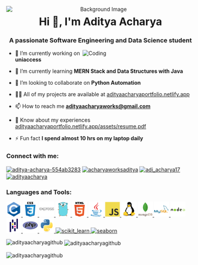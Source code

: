 <p align="center" style="position: relative;">
  <img src="https://media.tenor.com/qV9QZcasa-QAAAAd/welcome.gif" alt="Background Image" width="900" height="300" style="position: absolute; top: 0; left: 0; z-index: -1;"></p>
<h1 align="center">Hi 👋, I'm Aditya Acharya</h1>
<h3 align="center">A passionate Software Engineering and Data Science student</h3>
<img align="right" alt="Coding" width="300" src="https://img.freepik.com/premium-vector/coder-developer-concentrated-working-project-developing-programming-coding-technologies_569013-336.jpg?w=2000" alt="Italian Trulli">

- 🔭 I’m currently working on **uniaccess**

- 🌱 I’m currently learning **MERN Stack and Data Structures with Java**

- 👯 I’m looking to collaborate on **Python Automation**

- 👨‍💻 All of my projects are available at [adityaacharyaportfolio.netlify.app](adityaacharyaportfolio.netlify.app)

- 📫 How to reach me **adityaacharyaworks@gmail.com**

- 📄 Know about my experiences [adityaacharyaportfolio.netlify.app/assets/resume.pdf](adityaacharyaportfolio.netlify.app/assets/resume.pdf)

- ⚡ Fun fact **I spend almost 10 hrs on my laptop daily**

<h3 align="left">Connect with me:</h3>
<p align="left">
<a href="https://linkedin.com/in/aditya-acharya-554ab3283" target="blank"><img align="center" src="https://freelogopng.com/images/all_img/1656994883linkedin-logo-transparent.png" alt="aditya-acharya-554ab3283" height="30" width="40" /></a>
<a href="https://kaggle.com/acharyaworksaditya" target="blank"><img align="center" src="https://raw.githubusercontent.com/rahuldkjain/github-profile-readme-generator/master/src/images/icons/Social/kaggle.svg" alt="acharyaworksaditya" height="30" width="40" /></a>
<a href="https://www.hackerrank.com/adi_acharya17" target="blank"><img align="center" src="https://raw.githubusercontent.com/rahuldkjain/github-profile-readme-generator/master/src/images/icons/Social/hackerrank.svg" alt="adi_acharya17" height="30" width="40" /></a>
<a href="https://www.leetcode.com/adityaacharya" target="blank"><img align="center" src="https://raw.githubusercontent.com/rahuldkjain/github-profile-readme-generator/master/src/images/icons/Social/leet-code.svg" alt="adityaacharya" height="30" width="40" /></a>
</p>

<h3 align="left">Languages and Tools:</h3>
<p align="left"> <a href="https://www.cprogramming.com/" target="_blank" rel="noreferrer"> <img src="https://raw.githubusercontent.com/devicons/devicon/master/icons/c/c-original.svg" alt="c" width="40" height="40"/> </a> <a href="https://www.w3schools.com/css/" target="_blank" rel="noreferrer"> <img src="https://raw.githubusercontent.com/devicons/devicon/master/icons/css3/css3-original-wordmark.svg" alt="css3" width="40" height="40"/> </a> <a href="https://expressjs.com" target="_blank" rel="noreferrer"> <img src="https://raw.githubusercontent.com/devicons/devicon/master/icons/express/express-original-wordmark.svg" alt="express" width="40" height="40"/> </a> <a href="https://golang.org" target="_blank" rel="noreferrer"> <img src="https://raw.githubusercontent.com/devicons/devicon/master/icons/go/go-original.svg" alt="go" width="40" height="40"/> </a> <a href="https://www.w3.org/html/" target="_blank" rel="noreferrer"> <img src="https://raw.githubusercontent.com/devicons/devicon/master/icons/html5/html5-original-wordmark.svg" alt="html5" width="40" height="40"/> </a> <a href="https://www.java.com" target="_blank" rel="noreferrer"> <img src="https://raw.githubusercontent.com/devicons/devicon/master/icons/java/java-original.svg" alt="java" width="40" height="40"/> </a> <a href="https://developer.mozilla.org/en-US/docs/Web/JavaScript" target="_blank" rel="noreferrer"> <img src="https://raw.githubusercontent.com/devicons/devicon/master/icons/javascript/javascript-original.svg" alt="javascript" width="40" height="40"/> </a> <a href="https://www.linux.org/" target="_blank" rel="noreferrer"> <img src="https://raw.githubusercontent.com/devicons/devicon/master/icons/linux/linux-original.svg" alt="linux" width="40" height="40"/> </a> <a href="https://www.mongodb.com/" target="_blank" rel="noreferrer"> <img src="https://raw.githubusercontent.com/devicons/devicon/master/icons/mongodb/mongodb-original-wordmark.svg" alt="mongodb" width="40" height="40"/> </a> <a href="https://www.mysql.com/" target="_blank" rel="noreferrer"> <img src="https://raw.githubusercontent.com/devicons/devicon/master/icons/mysql/mysql-original-wordmark.svg" alt="mysql" width="40" height="40"/> </a> <a href="https://nodejs.org" target="_blank" rel="noreferrer"> <img src="https://raw.githubusercontent.com/devicons/devicon/master/icons/nodejs/nodejs-original-wordmark.svg" alt="nodejs" width="40" height="40"/> </a> <a href="https://pandas.pydata.org/" target="_blank" rel="noreferrer"> <img src="https://raw.githubusercontent.com/devicons/devicon/2ae2a900d2f041da66e950e4d48052658d850630/icons/pandas/pandas-original.svg" alt="pandas" width="40" height="40"/> </a> <a href="https://www.php.net" target="_blank" rel="noreferrer"> <img src="https://raw.githubusercontent.com/devicons/devicon/master/icons/php/php-original.svg" alt="php" width="40" height="40"/> </a> <a href="https://www.python.org" target="_blank" rel="noreferrer"> <img src="https://raw.githubusercontent.com/devicons/devicon/master/icons/python/python-original.svg" alt="python" width="40" height="40"/> </a> <a href="https://scikit-learn.org/" target="_blank" rel="noreferrer"> <img src="https://upload.wikimedia.org/wikipedia/commons/0/05/Scikit_learn_logo_small.svg" alt="scikit_learn" width="40" height="40"/> </a> <a href="https://seaborn.pydata.org/" target="_blank" rel="noreferrer"> <img src="https://seaborn.pydata.org/_images/logo-mark-lightbg.svg" alt="seaborn" width="40" height="40"/> </a> </p>

<p><img align="left" src="https://github-readme-stats.vercel.app/api/top-langs?username=adityaacharyagithub&show_icons=true&locale=en&layout=compact" alt="adityaacharyagithub" /></p>

<p>&nbsp;<img align="center" src="https://github-readme-stats.vercel.app/api?username=adityaacharyagithub&show_icons=true&locale=en" alt="adityaacharyagithub" /></p>

<p><img align="center" src="https://github-readme-streak-stats.herokuapp.com/?user=adityaacharyagithub&" alt="adityaacharyagithub" /></p>
